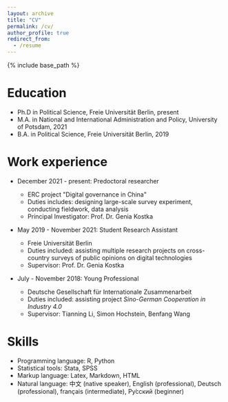 ```yaml
---
layout: archive
title: "CV"
permalink: /cv/
author_profile: true
redirect_from:
  - /resume
---
```


{% include base_path %}

Education
======
* Ph.D in Political Science, Freie Universität Berlin, present 
* M.A. in National and International Administration and Policy, University of Potsdam, 2021
* B.A. in Political Science, Freie Universität Berlin, 2019

Work experience
======
* December 2021 - present: Predoctoral researcher
  * ERC project "Digital governance in China"
  * Duties includes: designing large-scale survey experiment, conducting fieldwork, data analysis 
  * Principal Investigator: Prof. Dr. Genia Kostka

* May 2019 - November 2021: Student Research Assistant
  * Freie Universität Berlin
  * Duties included: assisting multiple research projects on cross-country surveys of public opinions on digital technologies
  * Supervisor: Prof. Dr. Genia Kostka

* July - November 2018: Young Professional
  * Deutsche Gesellschaft für Internationale Zusammenarbeit
  * Duties included: assisting project *Sino-German Cooperation in Industry 4.0*
  * Supervisor: Tianning Li, Simon Hochstein, Benfang Wang 
  
Skills
======
* Programming language: R, Python
* Statistical tools: Stata, SPSS
* Markup language: Latex, Markdown, HTML
* Natural language: 中文 (native speaker), English (professional), Deutsch (professional), français (intermediate), Ру́сский (beginner)
